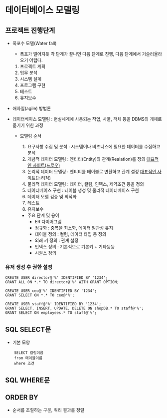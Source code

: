 # 데이터베이스 모델링

## 프로젝트 진행단계
- 폭포수 모델(Water fall)
    - 폭포가 떨어지듯 각 단계가 끝나면 다음 단계로 진행, 다음 단계에서 거슬러올라오기 어렵다.
    1. 프로젝트 계획
    2. 업무 분석
    3. 시스템 설계
    4. 프로그램 구현
    5. 테스트
    6. 유지보수
- 애자일(agile) 방법론

- 데이터베이스 모델링
    : 현실세계에 사용되는 작업, 사물, 객체 등을 DBMS의 개체로 옮기기 위한 과정
    - 모델링 순서
        1. 요구사항 수집 및 분석 : 시스템이나 비즈니스에 필요한 데이터를 수집하고 분석
        2. 개념적 데이터 모델링 : 엔티티(Entity)와 관계(Realation)를 정의
            <a href= "https://app.diagrams.net/">대표적인 사이트(드로우)</a>
        3. 논리적 데이터 모델링 : 엔티티를 테이블로 변환하고 관계 설정
            <a href = "https://www.erdcloud.com/">대표적인 사이트(논리적)</a>
        4. 물리적 데이터 모델링 : 데이터, 컬럼, 인덱스, 제약조건 등을 정의
        5. 데이터베이스 구현 : 테이블 생성 및 물리적 데이터베이스 구현
        6. 데이터 모델 검증 및 최적화
        7. 테스트
        8. 유지보수

        - 주요 단계 및 용어
            - ER 다이어그램
            - 정규화 : 중복을 최소화, 데이터 일관성 유지
            - 테이블 정의 : 컬럼, 데이터 타입 등 정의
            - 외래 키 정의 : 관계 설정
            - 인덱스 정의 : 기본적으로 기본키 + 기타등등
            - 시퀀스 정의
### 유저 생성 후 권한 설정
```
CREATE USER director@'%' IDENTIFIED BY '1234';
GRANT ALL ON *.* TO director@'%' WITH GRANT OPTION;

CREATE USER ceo@'%' IDENTIFIED BY '1234';
GRANT SELECT ON *.* TO ceo@'%';

CREATE USER staff@'%' IDENTIFIED BY '1234';
GRANT SELECT, INSERT, UPDATE, DELETE ON shopDB.* TO staff@'%';
GRANT SELECT ON employees.* TO staff@'%';
```

## SQL SELECT문
- 기본 모양
```
	SELECT 컬럼이름
	from 테이블이름
	where 조건 
```

## SQL WHERE문

## ORDER BY
- 순서를 조절하는 구문, 쿼리 결과를 정렬